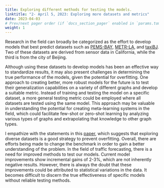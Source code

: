 ```yaml
---
title: Exploring different methods for testing the models.
linktitle: "2- April 5, 2023: Exploring more datasets and metrics"
date: 2023-04-03
# Prev/next pager order (if `docs_section_pager` enabled in `params.toml`)
weight: 1
---
```

Research in the field can broadly be categorized as the effort to develop models that best predict datasets such as [PEMS-BAY](https://zenodo.org/record/4263971#.ZDA_invMK3A), [METR-LA](https://drive.google.com/drive/folders/10FOTa6HXPqX8Pf5WRoRwcFnW9BrNZEIX), and [taxiBJ](https://paperswithcode.com/dataset/taxibj). Two of these datasets are derived from sensor data in California, while the third is from the city of Beijing.

Although using these datasets to develop models has been an effective way to standardize results, it may also present challenges in determining the true performance of the models, given the potential for overfitting. One approach to creating better, more robust models for the future is to test their generalization capabilities on a variety of different graphs and develop a suitable metric. Instead of training and testing the model on a specific dataset, a more general testing metric could be employed where all datasets are tested using the same model. This approach may be valuable in understanding the potential for creating meta-learning systems in the field, which could facilitate few-shot or zero-shot learning by analyzing various types of graphs and extrapolating that knowledge to other graph types.

I empathize with the statements in this [paper](https://www.mdpi.com/2220-9964/12/3/100), which suggests that exploring diverse datasets is a good strategy to prevent overfitting. Overall, there are efforts being made to change the benchmark in order to gain a better understanding of the problem. In the field of traffic forecasting, there is a need for improved methods to test our models. Current model improvements show incremental gains of 2-3%, which are not inherently negative results. However, there is always the doubt that these improvements could be attributed to statistical variations in the data. It becomes difficult to discern the true effectiveness of specific models without reliable testing methods.